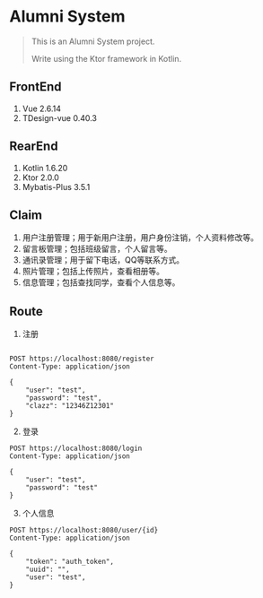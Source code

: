 # Alumni System

> This is an Alumni System project.
>
> Write using the Ktor framework in Kotlin.

## FrontEnd

1. Vue 2.6.14
2. TDesign-vue 0.40.3

## RearEnd

1. Kotlin 1.6.20
2. Ktor 2.0.0
3. Mybatis-Plus 3.5.1

## Claim

1. 用户注册管理；用于新用户注册，用户身份注销，个人资料修改等。
2. 留言板管理；包括班级留言，个人留言等。
3. 通讯录管理；用于留下电话，QQ等联系方式。
4. 照片管理；包括上传照片，查看相册等。
5. 信息管理；包括查找同学，查看个人信息等。

## Route

1. 注册

```http request

POST https://localhost:8080/register
Content-Type: application/json

{
    "user": "test",
    "password": "test",
    "clazz": "12346Z12301"
}
```

2. 登录

```http request
POST https://localhost:8080/login
Content-Type: application/json

{
    "user": "test",
    "password": "test"
}
```

3. 个人信息

```http request
POST https://localhost:8080/user/{id}
Content-Type: application/json

{
    "token": "auth_token",
    "uuid": "",
    "user": "test",
}
```